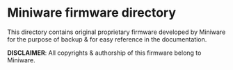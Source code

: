 # Miniware firmware directory

This directory contains original proprietary firmware developed by Miniware for the purpose of backup & for easy reference in the documentation.

**DISCLAIMER**: All copyrights & authorship of this firmware belong to Miniware.
